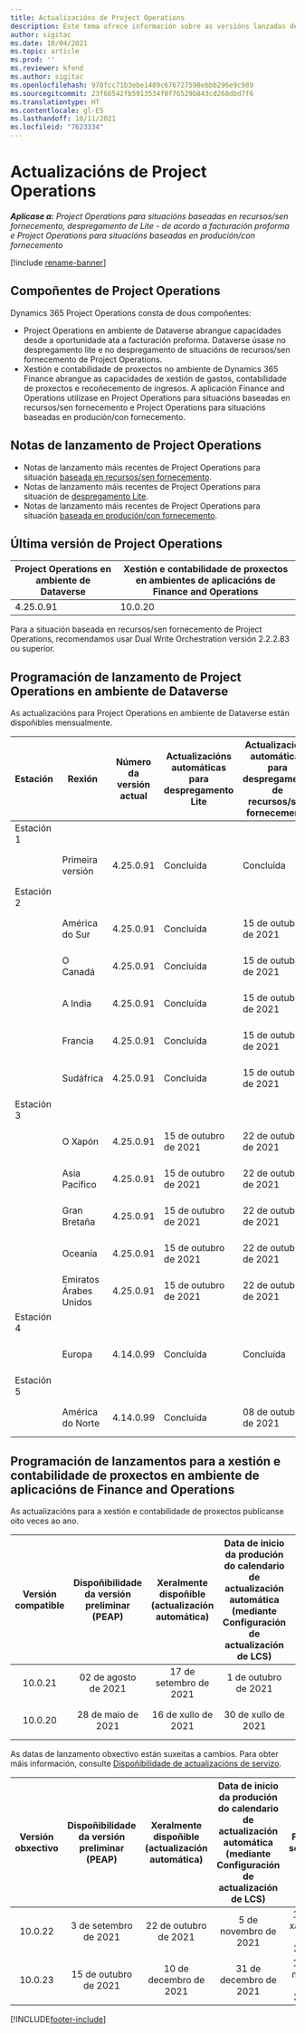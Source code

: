 ```yaml
---
title: Actualizacións de Project Operations
description: Este tema ofrece información sobre as versións lanzadas de Dynamics 365 Project Operations.
author: sigitac
ms.date: 10/04/2021
ms.topic: article
ms.prod: ''
ms.reviewer: kfend
ms.author: sigitac
ms.openlocfilehash: 970fcc71b3ebe1489c676727598ebbb296e9c989
ms.sourcegitcommit: 23f68542fb5913534f0f76529b843cd268dbd7f6
ms.translationtype: HT
ms.contentlocale: gl-ES
ms.lasthandoff: 10/11/2021
ms.locfileid: "7623334"
---
```

# <a name="project-operations-updates"></a>Actualizacións de Project Operations

_**Aplícase a:** Project Operations para situacións baseadas en recursos/sen fornecemento, despregamento de Lite - de acordo a facturación proforma e Project Operations para situacións baseadas en produción/con fornecemento_

[!include [rename-banner](~/includes/cc-data-platform-banner.md)]

## <a name="project-operations-components"></a>Compoñentes de Project Operations

Dynamics 365 Project Operations consta de dous compoñentes:

- Project Operations en ambiente de Dataverse abrangue capacidades desde a oportunidade ata a facturación proforma. Dataverse úsase no despregamento lite e no despregamento de situacións de recursos/sen fornecemento de Project Operations.
- Xestión e contabilidade de proxectos no ambiente de Dynamics 365 Finance abrangue as capacidades de xestión de gastos, contabilidade de proxectos e recoñecemento de ingresos. A aplicación Finance and Operations utilízase en Project Operations para situacións baseadas en recursos/sen fornecemento e Project Operations para situacións baseadas en produción/con fornecemento.

## <a name="project-operations-release-notes"></a>Notas de lanzamento de Project Operations
- Notas de lanzamento máis recentes de Project Operations para situación [baseada en recursos/sen fornecemento](whats-new-oct-2021-resource-based.md).
- Notas de lanzamento máis recentes de Project Operations para situación de [despregamento Lite](../pro/whats-new/whats-new-oct-2021-lite.md).
- Notas de lanzamento máis recentes de Project Operations para situación [baseada en produción/con fornecemento](../prod-pma/whats-new/whats-new-jul-2021-stocked.md).

## <a name="project-operations-latest-version"></a>Última versión de Project Operations

| Project Operations en ambiente de Dataverse | Xestión e contabilidade de proxectos en ambientes de aplicacións de Finance and Operations | 
| --- | --- |
| 4.25.0.91 | 10.0.20 |

Para a situación baseada en recursos/sen fornecemento de Project Operations, recomendamos usar Dual Write Orchestration versión 2.2.2.83 ou superior.

## <a name="release-schedule-for-project-operations-on-dataverse-environment"></a>Programación de lanzamento de Project Operations en ambiente de Dataverse

As actualizacións para Project Operations en ambiente de Dataverse están dispoñibles mensualmente. 

| Estación | Rexión | Número da versión actual | Actualizacións automáticas para despregamento Lite | Actualizacións automáticas para despregamento de recursos/sen fornecemento | Número da versión seguinte | A seguinte versión está dispoñible xeralmente |
|-----------|-----------------------|-----------------|--------------------|---------------------|---------------------|---------------------|
| Estación 1 |   &nbsp;              |    &nbsp;       | &nbsp;             |      &nbsp;         |      &nbsp;         |      &nbsp;         |
|   &nbsp;  | Primeira versión         |  4.25.0.91      | Concluída           | Concluída            | A determinar                 | 29 de outubro de 2021    |
| Estación 2 |   &nbsp;              |    &nbsp;       | &nbsp;             |      &nbsp;         |      &nbsp;         |      &nbsp;         |
|   &nbsp;  | América do Sur         |  4.25.0.91      | Concluída           | 15 de outubro de 2021    | A determinar                 | 29 de outubro de 2021    |
|   &nbsp;  | O Canadá                |  4.25.0.91      | Concluída           | 15 de outubro de 2021    | A determinar                 | 29 de outubro de 2021    |
|   &nbsp;  | A India                 |  4.25.0.91      | Concluída           | 15 de outubro de 2021    | A determinar                 | 29 de outubro de 2021    |
|   &nbsp;  | Francia                |  4.25.0.91      | Concluída           | 15 de outubro de 2021    | A determinar                 | 29 de outubro de 2021    |
|   &nbsp;  | Sudáfrica          |  4.25.0.91      | Concluída           | 15 de outubro de 2021    | A determinar                 | 29 de outubro de 2021    |
| Estación 3 |      &nbsp;           |     &nbsp;      |     &nbsp;         |      &nbsp;         |      &nbsp;         |      &nbsp;         |
|   &nbsp;  | O Xapón                 |  4.25.0.91      | 15 de outubro de 2021   | 22 de outubro de 2021    | A determinar                 | 05 de novembro de 2021   |
|   &nbsp;  | Asia Pacífico          |  4.25.0.91      | 15 de outubro de 2021   | 22 de outubro de 2021    | A determinar                 | 05 de novembro de 2021   |
|   &nbsp;  | Gran Bretaña         |  4.25.0.91      | 15 de outubro de 2021   | 22 de outubro de 2021    | A determinar                 | 05 de novembro de 2021   |
|   &nbsp;  | Oceanía               |  4.25.0.91      | 15 de outubro de 2021   | 22 de outubro de 2021    | A determinar                 | 05 de novembro de 2021   |
|   &nbsp;  | Emiratos Árabes Unidos  |  4.25.0.91      | 15 de outubro de 2021   | 22 de outubro de 2021    | A determinar                 | 05 de novembro de 2021   |
| Estación 4 |     &nbsp;            |     &nbsp;      |     &nbsp;         |      &nbsp;         |      &nbsp;         |      &nbsp;         |
|   &nbsp;  | Europa                |  4.14.0.99      | Concluída           | Concluída            | 4.25.0.91           | 15 de outubro de 2021    |
| Estación 5 |     &nbsp;            |     &nbsp;      |     &nbsp;         |      &nbsp;         |      &nbsp;         |      &nbsp;         |
|   &nbsp;  | América do Norte         |  4.14.0.99      | Concluída           | 08 de outubro de 2021    | 4.25.0.91           | 22 de outubro de 2021    |


## <a name="release-schedule-for-project-management-and-accounting-in-the-finance-and-operations-apps-environment"></a>Programación de lanzamentos para a xestión e contabilidade de proxectos en ambiente de aplicacións de Finance and Operations

As actualizacións para a xestión e contabilidade de proxectos publícanse oito veces ao ano.

|Versión compatible| Dispoñibilidade da versión preliminar (PEAP) | Xeralmente dispoñible (actualización automática) | Data de inicio da produción do calendario de actualización automática (mediante Configuración de actualización de LCS) |   Fin do servizo   |
|:---------------:|:---------------------------:|:---------------------------------:|:--------------------------------------------------------------------:|:------------------:|
|    10.0.21      |         02 de agosto de 2021     |           17 de setembro de 2021      |                             1 de outubro de 2021                          |  10 de decembro de 2021 |
|    10.0.20      |         28 de maio de 2021        |           16 de xullo de 2021           |                             30 de xullo de 2021                            |  22 de outubro de 2021  |

As datas de lanzamento obxectivo están suxeitas a cambios. Para obter máis información, consulte [Dispoñibilidade de actualizacións de servizo](/dynamics365/fin-ops-core/fin-ops/get-started/public-preview-releases?toc=%2fdynamics365%2ffinance%2ftoc.json).

|Versión obxectivo | Dispoñibilidade da versión preliminar (PEAP) | Xeralmente dispoñible (actualización automática) | Data de inicio da produción do calendario de actualización automática (mediante Configuración de actualización de LCS) |   Fin do servizo   |
|:---------------:|:---------------------------:|:---------------------------------:|:--------------------------------------------------------------------:|:------------------:|
|     10.0.22     |      3 de setembro de 2021      |          22 de outubro de 2021         |                           5 de novembro de 2021                           |  14 de xaneiro de 2022  |
|     10.0.23     |      15 de outubro de 2021       |        10 de decembro de 2021          |                          31 de decembro de 2021                           | 18 de marzo de 2022     |

[!INCLUDE[footer-include](../includes/footer-banner.md)]
